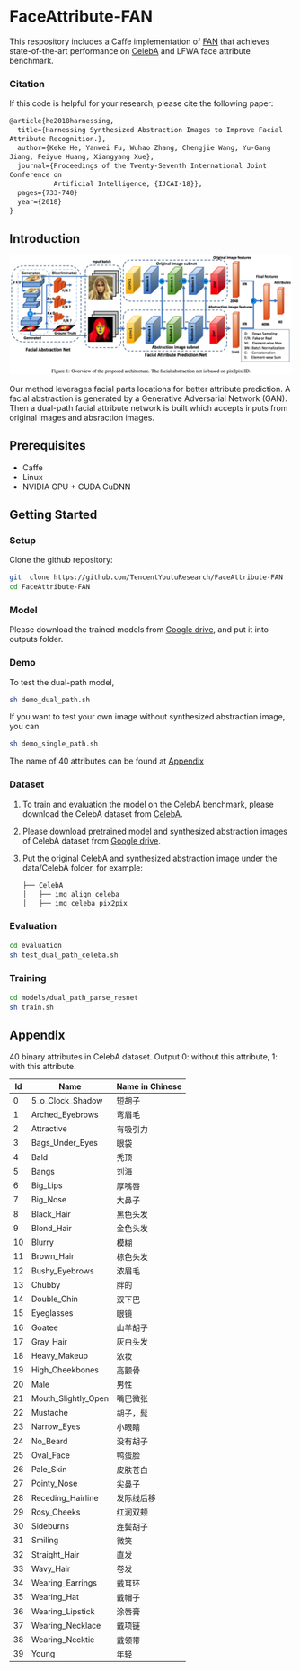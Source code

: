 # FaceAttribute-FAN

This respository includes a Caffe implementation of [FAN](https://www.ijcai.org/proceedings/2018/102) that achieves state-of-the-art performance on [CelebA](http://mmlab.ie.cuhk.edu.hk/projects/CelebA.html) and LFWA face attribute benchmark.


### Citation

If this code is helpful for your research, please cite the following paper:

    @article{he2018harnessing,
      title={Harnessing Synthesized Abstraction Images to Improve Facial Attribute Recognition.},
      author={Keke He, Yanwei Fu, Wuhao Zhang, Chengjie Wang, Yu-Gang Jiang, Feiyue Huang, Xiangyang Xue},
      journal={Proceedings of the Twenty-Seventh International Joint Conference on
               Artificial Intelligence, {IJCAI-18}},
      pages={733-740}
      year={2018}
    }

## Introduction
![](data/demo/overview.png)

Our method leverages facial parts locations for better attribute prediction. A
facial abstraction is generated by a
Generative Adversarial Network (GAN). Then a dual-path facial attribute network is built which accepts inputs from original images and absraction images.

## Prerequisites
- Caffe
- Linux
- NVIDIA GPU + CUDA CuDNN 

## Getting Started

### Setup

Clone the github repository:

```bash
git  clone https://github.com/TencentYoutuResearch/FaceAttribute-FAN
cd FaceAttribute-FAN
```

### Model

Please download the trained models from [Google drive](https://drive.google.com/open?id=1DFd2pvLUEYo2CawaYH_CWVqsAiFtihcz), and put it into outputs folder.


### Demo
To test the dual-path model, 

```bash
sh demo_dual_path.sh
``` 
If you want to test your own image without synthesized abstraction image, you can

```bash
sh demo_single_path.sh
``` 
The name of 40 attributes can be found at [Appendix](#attr_table)

### Dataset
1. To train and evaluation the model on the CelebA benchmark, 
please download the CelebA dataset from [CelebA](http://mmlab.ie.cuhk.edu.hk/projects/CelebA.html). 
2. Please download pretrained model and synthesized abstraction images of CelebA dataset from [Google drive](https://drive.google.com/open?id=1DFd2pvLUEYo2CawaYH_CWVqsAiFtihcz).
3. Put the original CelebA and synthesized abstraction image under the data/CelebA folder, for example:
	
	```
	├── CelebA
	│   ├── img_align_celeba
	│   ├── img_celeba_pix2pix

	``` 

### Evaluation
```bash
cd evaluation
sh test_dual_path_celeba.sh
```

### Training 
```bash
cd models/dual_path_parse_resnet
sh train.sh
```

## Appendix

40 binary attributes in CelebA dataset. Output 0: without this attribute, 1: with this attribute.

<span id="attr_table">

|     Id    | Name |             Name in Chinese                |
| ------------ | --- | ------------------------------- |
| 0 | 5\_o\_Clock\_Shadow   | 短胡子 |
| 1 | Arched\_Eyebrows   | 弯眉毛|
| 2 | Attractive   | 有吸引力 |
| 3 | Bags\_Under\_Eyes   | 眼袋 |
| 4 | Bald   | 秃顶 |
| 5 | Bangs   | 刘海 |
| 6 | Big\_Lips   |厚嘴唇|
| 7 | Big\_Nose   | 大鼻子 |
| 8 | Black\_Hair   | 黑色头发 |
| 9 | Blond\_Hair   | 金色头发 |
| 10 | Blurry    | 模糊 |
| 11 | Brown\_Hair    | 棕色头发 |
| 12 | Bushy\_Eyebrows    | 浓眉毛 |
| 13 | Chubby    | 胖的 |
| 14 | Double\_Chin    | 双下巴 |
| 15 | Eyeglasses    | 眼镜 |
| 16 | Goatee    | 山羊胡子 |
| 17 | Gray\_Hair    | 灰白头发 |
| 18 | Heavy\_Makeup    |浓妆  |
| 19 | High\_Cheekbones    | 高颧骨 |
| 20 | Male    | 男性 |
| 21 | Mouth_Slightly\_Open    | 嘴巴微张 |
| 22 | Mustache    | 胡子，髭 |
| 23 | Narrow\_Eyes    | 小眼睛 |
| 24 | No\_Beard    | 没有胡子 |
| 25 | Oval\_Face    |  鸭蛋脸 |
| 26 | Pale\_Skin    | 皮肤苍白 |
| 27 | Pointy\_Nose    |  尖鼻子|
| 28 | Receding\_Hairline    | 发际线后移 |
| 29 | Rosy\_Cheeks    | 红润双颊 |
| 30 | Sideburns    |  连鬓胡子|
| 31 | Smiling    | 微笑 |
| 32 | Straight\_Hair    | 直发 |
| 33 | Wavy\_Hair    | 卷发 |
| 34 | Wearing\_Earrings    | 戴耳环 |
| 35 | Wearing\_Hat    | 戴帽子 |
| 36 | Wearing\_Lipstick    | 涂唇膏 |
| 37 | Wearing\_Necklace    |  戴项链 |
| 38 | Wearing\_Necktie    | 戴领带 |
| 39 | Young     |  年轻 |
</span>